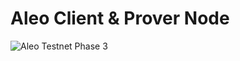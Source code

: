 # Aleo Client & Prover Node

![Aleo Testnet Phase 3](https://mirror-media.imgix.net/publication-images/6e9dAy9AbAdTnge4QijJ1.png?height=400&width=600&h=400&w=600&auto=compress)
